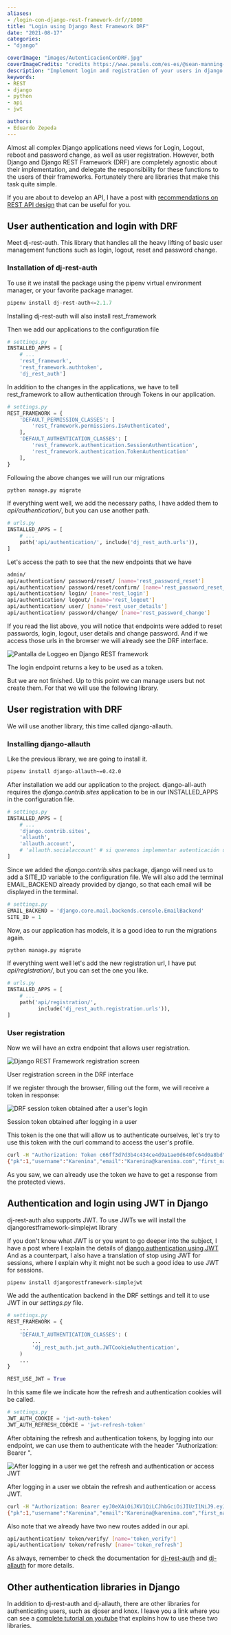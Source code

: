 ```yaml
---
aliases:
- /login-con-django-rest-framework-drf//1000
title: "Login using Django Rest Framework DRF"
date: "2021-08-17"
categories:
- "django"

coverImage: "images/AutenticacionConDRF.jpg"
coverImageCredits: "credits https://www.pexels.com/es-es/@sean-manning-214956/"
description: "Implement login and registration of your users in django with the dj-rest-auth and django-allauth libraries using tokens and also JWT."
keywords:
- REST
- django
- python
- api
- jwt

authors:
- Eduardo Zepeda
---
```


Almost all complex Django applications need views for Login, Logout, reboot and password change, as well as user registration. However, both Django and Django REST Framework (DRF) are completely agnostic about their implementation, and delegate the responsibility for these functions to the users of their frameworks. Fortunately there are libraries that make this task quite simple.

If you are about to develop an API, I have a post with [recommendations on REST API design](/en/basic-characteristics-of-an-api-rest-api/) that can be useful for you.

## User authentication and login with DRF

Meet dj-rest-auth. This library that handles all the heavy lifting of basic user management functions such as login, logout, reset and password change.

### Installation of dj-rest-auth

To use it we install the package using the pipenv virtual environment manager, or your favorite package manager.

```python
pipenv install dj-rest-auth<=2.1.7
```

Installing dj-rest-auth will also install rest_framework

Then we add our applications to the configuration file

```python
# settings.py
INSTALLED_APPS = [
    # ...
    'rest_framework',
    'rest_framework.authtoken',
    'dj_rest_auth']
```

In addition to the changes in the applications, we have to tell rest_framework to allow authentication through Tokens in our application.

```python
# settings.py
REST_FRAMEWORK = {
    'DEFAULT_PERMISSION_CLASSES': [
        'rest_framework.permissions.IsAuthenticated',
    ],
    'DEFAULT_AUTHENTICATION_CLASSES': [
        'rest_framework.authentication.SessionAuthentication',
        'rest_framework.authentication.TokenAuthentication' 
    ],
}
```

Following the above changes we will run our migrations

```python
python manage.py migrate
```

If everything went well, we add the necessary paths, I have added them to _api/authentication/_, but you can use another path.

```python
# urls.py
INSTALLED_APPS = [
    # ...
    path('api/authentication/', include('dj_rest_auth.urls')),
]
```

Let's access the path to see that the new endpoints that we have

```bash
admin/
api/authentication/ password/reset/ [name='rest_password_reset']
api/authentication/ password/reset/confirm/ [name='rest_password_reset_confirm']
api/authentication/ login/ [name='rest_login']
api/authentication/ logout/ [name='rest_logout']
api/authentication/ user/ [name='rest_user_details']
api/authentication/ password/change/ [name='rest_password_change']
```

If you read the list above, you will notice that endpoints were added to reset passwords, login, logout, user details and change password. And if we access those urls in the browser we will already see the DRF interface.

![Pantalla de Loggeo en Django REST framework](images/DjangoRestFrameworkEndpointLogin.png)

The login endpoint returns a key to be used as a token.

But we are not finished. Up to this point we can manage users but not create them. For that we will use the following library.

## User registration with DRF

We will use another library, this time called django-allauth.

### Installing django-allauth

Like the previous library, we are going to install it.

```bash
pipenv install django-allauth~=0.42.0
```

After installation we add our application to the project. django-all-auth requires the _django.contrib.sites_ application to be in our INSTALLED_APPS in the configuration file.

```python
# settings.py
INSTALLED_APPS = [
    # ...
    'django.contrib.sites',
    'allauth', 
    'allauth.account', 
    # 'allauth.socialaccount' # si queremos implementar autenticación usando redes sociales
]
```

Since we added the _django.contrib.sites_ package, django will need us to add a SITE_ID variable to the configuration file. We will also add the terminal EMAIL_BACKEND already provided by django, so that each email will be displayed in the terminal.

```python
# settings.py
EMAIL_BACKEND = 'django.core.mail.backends.console.EmailBackend' 
SITE_ID = 1
```

Now, as our application has models, it is a good idea to run the migrations again.

```bash
python manage.py migrate
```

If everything went well let's add the new registration url, I have put _api/registration/_, but you can set the one you like.

```python
# urls.py
INSTALLED_APPS = [
    # ...
    path('api/registration/', 
          include('dj_rest_auth.registration.urls')),
]
```

### User registration

Now we will have an extra endpoint that allows user registration.

![Django REST Framework registration screen](images/DjangoRestFrameworkEndpointRegistro.png)

User registration screen in the DRF interface

If we register through the browser, filling out the form, we will receive a token in response:

![DRF session token obtained after a user's login](images/DjangoRestFrameworkEndpointToken.png)

Session token obtained after logging in a user

This token is the one that will allow us to authenticate ourselves, let's try to use this token with the curl command to access the user's profile.

```bash
curl -H "Authorization: Token c66ff3d7d3b4c434ce4d9a1ae0d640fc64d0a8bd" http://127.0.0.1:8000/api/authentication/user/
{"pk":1,"username":"Karenina","email":"Karenina@karenina.com","first_name":","last_name":"}
```

As you saw, we can already use the token we have to get a response from the protected views.

## Authentication and login using JWT in Django

dj-rest-auth also supports JWT. To use JWTs we will install the djangorestframework-simplejwt library

If you don't know what JWT is or you want to go deeper into the subject, I have a post where I explain the details of [django authentication using JWT](/en/django-rest-framework-and-jwt-to-authenticate-users/) And as a counterpart, I also have a translation of stop using JWT for sessions, where I explain why it might not be such a good idea to use JWT for sessions.

```bash
pipenv install djangorestframework-simplejwt
```

We add the authentication backend in the DRF settings and tell it to use JWT in our _settings.py_ file.

```python
# settings.py
REST_FRAMEWORK = {
    ...
    'DEFAULT_AUTHENTICATION_CLASSES': (
        ...
        'dj_rest_auth.jwt_auth.JWTCookieAuthentication',
    )
    ...
}

REST_USE_JWT = True
```

In this same file we indicate how the refresh and authentication cookies will be called.

```python
# settings.py
JWT_AUTH_COOKIE = 'jwt-auth-token'
JWT_AUTH_REFRESH_COOKIE = 'jwt-refresh-token'
```

After obtaining the refresh and authentication tokens, by logging into our endpoint, we can use them to authenticate with the header "Authorization: Bearer <Access token>".

![After logging in a user we get the refresh and authentication or access JWT](images/DjangoRestFrameworkJWT.png)

After logging in a user we obtain the refresh and authentication or access JWT.

```bash
curl -H "Authorization: Bearer eyJ0eXAiOiJKV1QiLCJhbGciOiJIUzI1NiJ9.eyJ0b2tlbl90eXBlIjoiYWNjZXNzIiwiZXhwIjoxNjI4MjE5NDU1LCJqdGkiOiJhMTI3MGZjMDc5Nzc0MDkzYjM1NThkMjQzYThmYjFiMyIsInVzZXJfaWQiOjN9.vfVSYubOvNTw0iJxnPZ3BTOiFhw17aHX7OWFvscpOQU" http://127.0.0.1:8000/api/authentication/user/
{"pk":1,"username":"Karenina","email":"Karenina@karenina.com","first_name":","last_name":"}
```

Also note that we already have two new routes added in our api.

```bash
api/authentication/ token/verify/ [name='token_verify']
api/authentication/ token/refresh/ [name='token_refresh']
```

As always, remember to check the documentation for [dj-rest-auth](https://dj-rest-auth.readthedocs.io/en/latest/) and [dj-allauth](https://django-allauth.readthedocs.io/en/latest/) for more details.

## Other authentication libraries in Django

In addition to dj-rest-auth and dj-allauth, there are other libraries for authenticating users, such as djoser and knox. I leave you a link where you can see a [complete tutorial on youtube](https://www.youtube.com/watch?v=0gRea2RtheM) that explains how to use these two libraries.